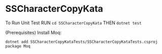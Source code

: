 # SSCharacterCopyKata

To Run Unit Test
RUN `cd SSCharacterCopyKata` THEN 
`dotnet test`

(Prerequisites) Install Moq:

`dotnet add SSCharacterCopyKataTests/SSCharacterCopyKataTests.csproj package Moq`
